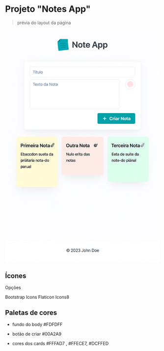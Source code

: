 
# Projeto "Notes App"

> prévia do layout da página

![imagem para inspiração](./img/previa.png)


## Ícones
 Opções 

 Bootstrap Icons
 Flaticon
 Icons8

## Paletas de cores

 - fundo do body #FDFDFF
 - botão de criar #00A2A9

 - cores dos cards
  #FFFAD7 , #FFECE7, #DCFFED
